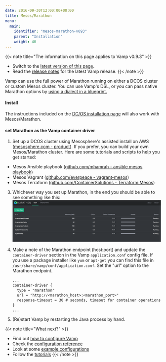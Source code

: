 ```yaml
---
date: 2016-09-30T12:00:00+00:00
title: Mesos/Marathon
menu:
  main:
    identifier: "mesos-marathon-v093"
    parent: "Installation"
    weight: 40
---
```


{{< note title="The information on this page applies to Vamp v0.9.3" >}}

* Switch to the [latest version of this page](/documentation/installation/mesos-marathon).
* Read the [release notes](/documentation/release-notes/latest) for the latest Vamp release.
{{< /note >}}

Vamp can use the full power of Marathon running on either a DCOS cluster or custom Mesos cluster. You can use Vamp's DSL, or you can pass native Marathon options by [using a dialect in a blueprint.](/documentation/using-vamp/blueprints/#dialects)

#### Install
The instructions included on the [DC/OS installation page](/documentation/installation/v0.9.3/dcos) will also work with Mesos/Marathon.

#### set Marathon as the Vamp container driver

1. Set up a DCOS cluster using Mesosphere's assisted install on AWS ([mesosphere.com - product](https://mesosphere.com/product/)).
If you prefer, you can build your own Mesos/Marathon cluster. Here are some tutorials and scripts to help you get started:

  * Mesos Ansible playbook ([github.com/mhamrah - ansible mesos playbook](https://github.com/mhamrah/ansible-mesos-playbook))
  * Mesos Vagrant ([github.com/everpeace - vagrant-mesos](https://github.com/everpeace/vagrant-mesos))
  * Mesos Terraform ([github.com/ContainerSolutions - Terraform Mesos](https://github.com/ContainerSolutions/terraform-mesos))

3. Whichever way you set up Marathon, in the end you should be able to see something like this:
![](/images/screens/marathon-screenshot.png)

4. Make a note of the Marathon endpoint (host:port) and update the `container-driver` section in the Vamp `application.conf` config file. If you use a package installer like `yum` or `apt-get` you can find this file in `/usr/share/vamp/conf/application.conf`. Set the "url" option to the Marathon endpoint.

    ```
    ...
    container-driver {
      type = "marathon"
      url = "http://<marathon_host>:<marathon_port>"
      response-timeout = 30 # seconds, timeout for container operations
    }
    ...
    ```
5. (Re)start Vamp by restarting the Java process by hand.

{{< note title="What next?" >}}
* Find out [how to configure Vamp](/documentation/configure/v0.9.3/configure-vamp)
* Check the [configuration reference](/documentation/configure/v0.9.3/configuration-reference)
* Look at some [example configurations](/documentation/configure/v0.9.3/example-configurations)
* Follow the [tutorials](/documentation/tutorials/)
{{< /note >}}

